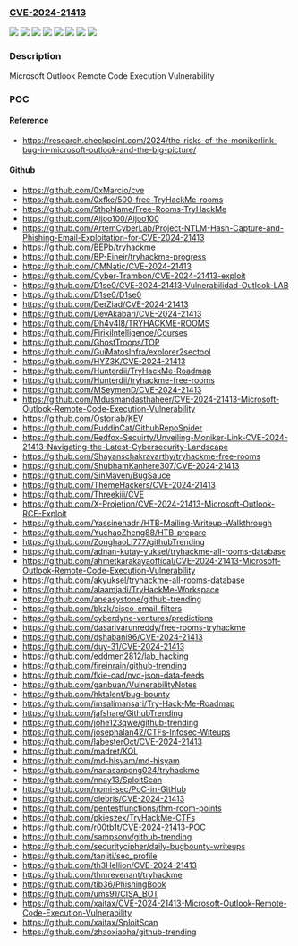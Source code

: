 ### [CVE-2024-21413](https://cve.mitre.org/cgi-bin/cvename.cgi?name=CVE-2024-21413)
![](https://img.shields.io/static/v1?label=Product&message=Microsoft%20365%20Apps%20for%20Enterprise&color=blue)
![](https://img.shields.io/static/v1?label=Product&message=Microsoft%20Office%202016&color=blue)
![](https://img.shields.io/static/v1?label=Product&message=Microsoft%20Office%202019&color=blue)
![](https://img.shields.io/static/v1?label=Product&message=Microsoft%20Office%20LTSC%202021&color=blue)
![](https://img.shields.io/static/v1?label=Version&message=16.0.0%3C%2016.0.5435.1001%20&color=brighgreen)
![](https://img.shields.io/static/v1?label=Version&message=16.0.1%3C%20https%3A%2F%2Faka.ms%2FOfficeSecurityReleases%20&color=brighgreen)
![](https://img.shields.io/static/v1?label=Version&message=19.0.0%3C%20https%3A%2F%2Faka.ms%2FOfficeSecurityReleases%20&color=brighgreen)
![](https://img.shields.io/static/v1?label=Vulnerability&message=CWE-20%3A%20Improper%20Input%20Validation&color=brighgreen)

### Description

Microsoft Outlook Remote Code Execution Vulnerability

### POC

#### Reference
- https://research.checkpoint.com/2024/the-risks-of-the-monikerlink-bug-in-microsoft-outlook-and-the-big-picture/

#### Github
- https://github.com/0xMarcio/cve
- https://github.com/0xfke/500-free-TryHackMe-rooms
- https://github.com/5thphlame/Free-Rooms-TryHackMe
- https://github.com/Aijoo100/Aijoo100
- https://github.com/ArtemCyberLab/Project-NTLM-Hash-Capture-and-Phishing-Email-Exploitation-for-CVE-2024-21413
- https://github.com/BEPb/tryhackme
- https://github.com/BP-Eineir/tryhackme-progress
- https://github.com/CMNatic/CVE-2024-21413
- https://github.com/Cyber-Trambon/CVE-2024-21413-exploit
- https://github.com/D1se0/CVE-2024-21413-Vulnerabilidad-Outlook-LAB
- https://github.com/D1se0/D1se0
- https://github.com/DerZiad/CVE-2024-21413
- https://github.com/DevAkabari/CVE-2024-21413
- https://github.com/Dh4v4l8/TRYHACKME-ROOMS
- https://github.com/FirikiIntelligence/Courses
- https://github.com/GhostTroops/TOP
- https://github.com/GuiMatosInfra/explorer2sectool
- https://github.com/HYZ3K/CVE-2024-21413
- https://github.com/Hunterdii/TryHackMe-Roadmap
- https://github.com/Hunterdii/tryhackme-free-rooms
- https://github.com/MSeymenD/CVE-2024-21413
- https://github.com/Mdusmandasthaheer/CVE-2024-21413-Microsoft-Outlook-Remote-Code-Execution-Vulnerability
- https://github.com/Ostorlab/KEV
- https://github.com/PuddinCat/GithubRepoSpider
- https://github.com/Redfox-Secuirty/Unveiling-Moniker-Link-CVE-2024-21413-Navigating-the-Latest-Cybersecurity-Landscape
- https://github.com/Shayanschakravarthy/tryhackme-free-rooms
- https://github.com/ShubhamKanhere307/CVE-2024-21413
- https://github.com/SinMaven/BugSauce
- https://github.com/ThemeHackers/CVE-2024-21413
- https://github.com/Threekiii/CVE
- https://github.com/X-Projetion/CVE-2024-21413-Microsoft-Outlook-RCE-Exploit
- https://github.com/Yassinehadri/HTB-Mailing-Writeup-Walkthrough
- https://github.com/YuchaoZheng88/HTB-prepare
- https://github.com/ZonghaoLi777/githubTrending
- https://github.com/adnan-kutay-yuksel/tryhackme-all-rooms-database
- https://github.com/ahmetkarakayaoffical/CVE-2024-21413-Microsoft-Outlook-Remote-Code-Execution-Vulnerability
- https://github.com/akyuksel/tryhackme-all-rooms-database
- https://github.com/alaamjadi/TryHackMe-Workspace
- https://github.com/aneasystone/github-trending
- https://github.com/bkzk/cisco-email-filters
- https://github.com/cyberdyne-ventures/predictions
- https://github.com/dasarivarunreddy/free-rooms-tryhackme
- https://github.com/dshabani96/CVE-2024-21413
- https://github.com/duy-31/CVE-2024-21413
- https://github.com/eddmen2812/lab_hacking
- https://github.com/fireinrain/github-trending
- https://github.com/fkie-cad/nvd-json-data-feeds
- https://github.com/ganbuan/VulnerabilityNotes
- https://github.com/hktalent/bug-bounty
- https://github.com/imsalimansari/Try-Hack-Me-Roadmap
- https://github.com/jafshare/GithubTrending
- https://github.com/johe123qwe/github-trending
- https://github.com/josephalan42/CTFs-Infosec-Witeups
- https://github.com/labesterOct/CVE-2024-21413
- https://github.com/madret/KQL
- https://github.com/md-hisyam/md-hisyam
- https://github.com/nanasarpong024/tryhackme
- https://github.com/nnay13/SploitScan
- https://github.com/nomi-sec/PoC-in-GitHub
- https://github.com/olebris/CVE-2024-21413
- https://github.com/pentestfunctions/thm-room-points
- https://github.com/pkieszek/TryHackMe-CTFs
- https://github.com/r00tb1t/CVE-2024-21413-POC
- https://github.com/sampsonv/github-trending
- https://github.com/securitycipher/daily-bugbounty-writeups
- https://github.com/tanjiti/sec_profile
- https://github.com/th3Hellion/CVE-2024-21413
- https://github.com/thmrevenant/tryhackme
- https://github.com/tib36/PhishingBook
- https://github.com/ums91/CISA_BOT
- https://github.com/xaitax/CVE-2024-21413-Microsoft-Outlook-Remote-Code-Execution-Vulnerability
- https://github.com/xaitax/SploitScan
- https://github.com/zhaoxiaoha/github-trending

